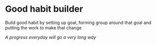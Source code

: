 # Good habit builder
Build good habit by setting up goal, forming group around that goal and putting the work to make that change

_A progress everyday will go a very long way_